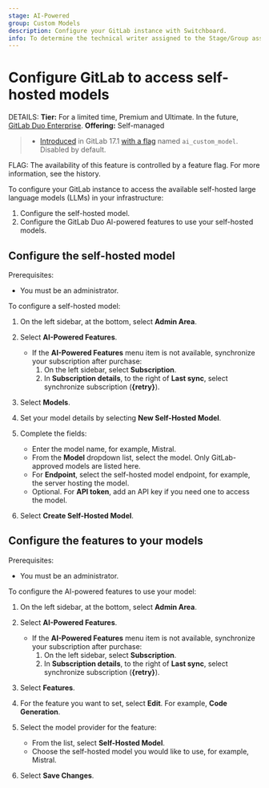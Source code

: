 ```yaml
---
stage: AI-Powered
group: Custom Models
description: Configure your GitLab instance with Switchboard.
info: To determine the technical writer assigned to the Stage/Group associated with this page, see https://handbook.gitlab.com/handbook/product/ux/technical-writing/#assignments
---
```


# Configure GitLab to access self-hosted models

DETAILS:
**Tier:** For a limited time, Premium and Ultimate. In the future, [GitLab Duo Enterprise](../../subscriptions/subscription-add-ons.md).
**Offering:** Self-managed

> - [Introduced](https://gitlab.com/groups/gitlab-org/-/epics/12972) in GitLab 17.1 [with a flag](../../administration/feature_flags.md) named `ai_custom_model`. Disabled by default.

FLAG:
The availability of this feature is controlled by a feature flag.
For more information, see the history.

To configure your GitLab instance to access the available self-hosted large language
models (LLMs) in your infrastructure:

1. Configure the self-hosted model.
1. Configure the GitLab Duo AI-powered features to use your self-hosted models.

## Configure the self-hosted model

Prerequisites:

- You must be an administrator.

To configure a self-hosted model:

1. On the left sidebar, at the bottom, select **Admin Area**.
1. Select **AI-Powered Features**.
   - If the **AI-Powered Features** menu item is not available, synchronize your
     subscription after purchase:
     1. On the left sidebar, select **Subscription**.
     1. In **Subscription details**, to the right of **Last sync**, select
        synchronize subscription (**{retry}**).
1. Select **Models**.
1. Set your model details by selecting **New Self-Hosted Model**.
1. Complete the fields:
   - Enter the model name, for example, Mistral.
   - From the **Model** dropdown list, select the model. Only GitLab-approved models are listed here.
   - For **Endpoint**, select the self-hosted model endpoint, for example, the server hosting the model.
   - Optional. For **API token**, add an API key if you need one to access the model.

1. Select **Create Self-Hosted Model**.

## Configure the features to your models

Prerequisites:

- You must be an administrator.

To configure the AI-powered features to use your model:

1. On the left sidebar, at the bottom, select **Admin Area**.
1. Select **AI-Powered Features**.
   - If the **AI-Powered Features** menu item is not available, synchronize your
     subscription after purchase:
     1. On the left sidebar, select **Subscription**.
     1. In **Subscription details**, to the right of **Last sync**, select
        synchronize subscription (**{retry}**).
1. Select **Features**.
1. For the feature you want to set, select **Edit**.
   For example, **Code Generation**.
1. Select the model provider for the feature:
   - From the list, select **Self-Hosted Model**.
   - Choose the self-hosted model you would like to use, for example, Mistral.

1. Select **Save Changes**.
